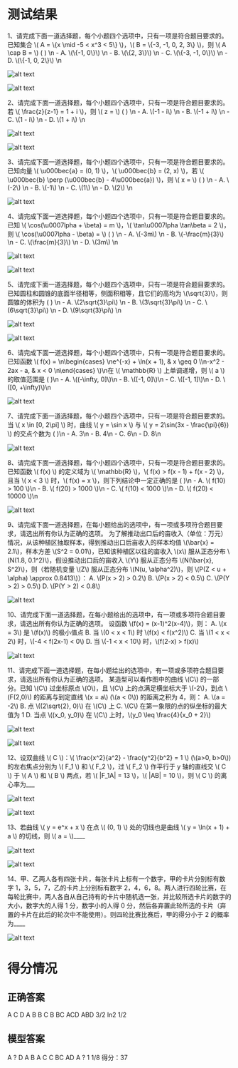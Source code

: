 # 测试结果
1、请完成下面一道选择题，每个小题四个选项中，只有一项是符合题目要求的。
已知集合 \\( A = \\{x \\mid -5 < x^3 < 5\\} \\)，\\( B = \\{-3, -1, 0, 2, 3\\} \\)，则 \\( A \\cap B = \\) ( ) \n   - A. \\(\\{-1, 0\\}\\) \n   - B. \\(\\{2, 3\\}\\) \n   - C. \\(\\{-3, -1, 0\\}\\) \n   - D. \\(\\{-1, 0, 2\\}\\) \n

![alt text](deepseek-1.1-新1-转义符.png)

![alt text](deepseek-1.2-新1-转义符.png)

2、请完成下面一道选择题，每个小题四个选项中，只有一项是符合题目要求的。
若 \\( \frac{z}{z-1} = 1 + i \\)，则 \\( z = \\) ( ) \n   - A. \\(-1 - i\\) \n   - B. \\(-1 + i\\) \n   - C. \\(1 - i\\) \n   - D. \\(1 + i\\) \n

![alt text](deepseek-2.1-新1-转义符.png)

![alt text](deepseek-2.2-新1-转义符.png)

3、请完成下面一道选择题，每个小题四个选项中，只有一项是符合题目要求的。
已知向量 \\( \u000bec{a} = (0, 1) \\)，\\( \u000bec{b} = (2, x) \\)，若 \\( \u000bec{b} \\perp (\u000bec{b} - 4\u000bec{a}) \\)，则 \\( x = \\) ( ) \n   - A. \\(-2\\) \n   - B. \\(-1\\) \n   - C. \\(1\\) \n   - D. \\(2\\) \n

![alt text](deepseek-3.1-新1-转义符.png)

4、请完成下面一道选择题，每个小题四个选项中，只有一项是符合题目要求的。
已知 \\( \\cos(\u0007lpha + \beta) = m \\)，\\( \tan\u0007lpha \tan\beta = 2 \\)，则 \\( \\cos(\u0007lpha - \beta) = \\) ( ) \n   - A. \\(-3m\\) \n   - B. \\(-\frac{m}{3}\\) \n   - C. \\(\frac{m}{3}\\) \n   - D. \\(3m\\) \n

![alt text](deepseek-4.1-新1-转义符.png)

![alt text](deepseek-4.2-新1-转义符.png)

5、请完成下面一道选择题，每个小题四个选项中，只有一项是符合题目要求的。
已知圆柱和圆锥的底面半径相等，侧面积相等，且它们的高均为 \\(\\sqrt{3}\\)，则圆锥的体积为 ( ) \n   - A. \\(2\\sqrt{3}\\pi\\) \n   - B. \\(3\\sqrt{3}\\pi\\) \n   - C. \\(6\\sqrt{3}\\pi\\) \n   - D. \\(9\\sqrt{3}\\pi\\) \n

![alt text](deepseek-5.1-新1-转义符.png)

![alt text](deepseek-5.2-新1-转义符.png)

6、请完成下面一道选择题，每个小题四个选项中，只有一项是符合题目要求的。
已知函数 \\( f(x) = \n\begin{cases} \ne^{-x} + \\ln(x + 1), & x \\geq 0 \\\n-x^2 - 2ax - a, & x < 0 \n\\end{cases} \\)\n在 \\( \\mathbb{R} \\) 上单调递增，则 \\( a \\) 的取值范围是 ( )\n   - A. \\((-\\infty, 0]\\)\n   - B. \\([-1, 0]\\)\n   - C. \\([-1, 1]\\)\n   - D. \\([0, +\\infty)\\)\n

![alt text](deepseek-6.1-新1-转义符.png)

7、请完成下面一道选择题，每个小题四个选项中，只有一项是符合题目要求的。
当 \\( x \\in [0, 2\\pi] \\) 时，曲线 \\( y = \\sin x \\) 与 \\( y = 2\\sin(3x - \frac{\\pi}{6}) \\) 的交点个数为 ( )\n   - A. 3\n   - B. 4\n   - C. 6\n   - D. 8\n

![alt text](deepseek-7.1-新1-转义符.png)

8、请完成下面一道选择题，每个小题四个选项中，只有一项是符合题目要求的。
已知函数 \\( f(x) \\) 的定义域为 \\( \\mathbb{R} \\)，\\( f(x) > f(x - 1) + f(x - 2) \\)，且当 \\( x < 3 \\) 时，\\( f(x) = x \\)，则下列结论中一定正确的是 ( )\n   - A. \\( f(10) > 100 \\)\n   - B. \\( f(20) > 1000 \\)\n   - C. \\( f(10) < 1000 \\)\n   - D. \\( f(20) < 10000 \\)\n

![alt text](deepseek-8.1-新1-转义符.png)

9、请完成下面一道选择题，在每小题给出的选项中，有一项或多项符合题目要求，请选出所有你认为正确的选项。
为了解推动出口后的亩收入（单位：万元）情况，从该种植区抽取样本，得到推动出口后亩收入的样本均值 \\(\\bar{x} = 2.1\\)，样本方差 \\(S^2 = 0.01\\)，已知该种植区以往的亩收入 \\(x\\) 服从正态分布 \\(N(1.8, 0.1^2)\\)，假设推动出口后的亩收入 \\(Y\\) 服从正态分布 \\(N(\\bar{x}, S^2)\\)，则（若随机变量 \\(Z\\) 服从正态分布 \\(N(u, \\alpha^2)\\)，则 \\(P(Z < u + \\alpha) \\approx 0.8413\\)）： A. \\(P(x > 2) > 0.2\\) B. \\(P(x > 2) < 0.5\\) C. \\(P(Y > 2) > 0.5\\) D. \\(P(Y > 2) < 0.8\\)

![alt text](deepseek-9.1-新1-转义符.png)

10、请完成下面一道选择题，在每小题给出的选项中，有一项或多项符合题目要求，请选出所有你认为正确的选项。
设函数 \\(f(x) = (x-1)^2(x-4)\\)，则： A. \\(x = 3\\) 是 \\(f(x)\\) 的极小值点 B. 当 \\(0 < x < 1\\) 时 \\(f(x) < f(x^2)\\) C. 当 \\(1 < x < 2\\) 时，\\(-4 < f(2x-1) < 0\\) D. 当 \\(-1 < x < 10\\) 时，\\(f(2-x) > f(x)\\)

![alt text](deepseek-10.1-新1-转义符.png)

11、请完成下面一道选择题，在每小题给出的选项中，有一项或多项符合题目要求，请选出所有你认为正确的选项。
某造型可以看作图中的曲线 \\(C\\) 的一部分。已知 \\(C\\) 过坐标原点 \\(O\\)，且 \\(C\\) 上的点满足横坐标大于 \\(-2\\)，到点 \\(F(2,0)\\) 的距离与到定直线 \\(x = a\\) (\\(a < 0\\)) 的距离之积为 4，则： A. \\(a = -2\\) B. 点 \\((2\\sqrt{2}, 0)\\) 在 \\(C\\) 上 C. \\(C\\) 在第一象限的点的纵坐标的最大值为 1 D. 当点 \\((x_0, y_0)\\) 在 \\(C\\) 上时，\\(y_0 \\leq \\frac{4}{x_0 + 2}\\)

![alt text](deepseek-11.1-新1-转义符.png)

![alt text](deepseek-11.2-新1-转义符.png)

12、设双曲线 \\( C \\)：\\( \frac{x^2}{a^2} - \frac{y^2}{b^2} = 1 \\) (\\(a>0, b>0\\)) 的左右焦点分别为 \\( F_1 \\) 和 \\( F_2 \\)，过 \\( F_2 \\) 作平行于 y 轴的直线交 \\( C \\) 于 \\( A \\) 和 \\( B \\) 两点，若 \\( |F_1A| = 13 \\)，\\( |AB| = 10 \\)，则 \\( C \\) 的离心率为___

![alt text](deepseek-12.1-新1-转义符.png)

![alt text](deepseek-12.2-新1-转义符.png)

13、若曲线 \\( y = e^x + x \\) 在点 \\( (0, 1) \\) 处的切线也是曲线 \\( y = \\ln(x + 1) + a \\) 的切线，则 \\( a = \\)____

![alt text](deepseek-13.1-新1-转义符.png)

![alt text](deepseek-13.2-新1-转义符.png)

14、甲、乙两人各有四张卡片，每张卡片上标有一个数字，甲的卡片分别标有数字 1，3，5，7，乙的卡片上分别标有数字 2，4，6，8。两人进行四轮比赛，在每轮比赛中，两人各自从自己持有的卡片中随机选一张，并比较所选卡片的数字的大小，数字大的人得 1 分，数字小的人得 0 分，然后各弃置此轮所选的卡片（弃置的卡片在此后的轮次中不能使用）。则四轮比赛比赛后，甲的得分小于 2 的概率为____

![alt text](deepseek-14.1-新1-转义符.png)

# 得分情况
## 正确答案
A C D A B B C B BC ACD ABD 3/2 ln2 1/2
## 模型答案
A ? D A B A C C BC AD A ? 1 1/8
得分：37

